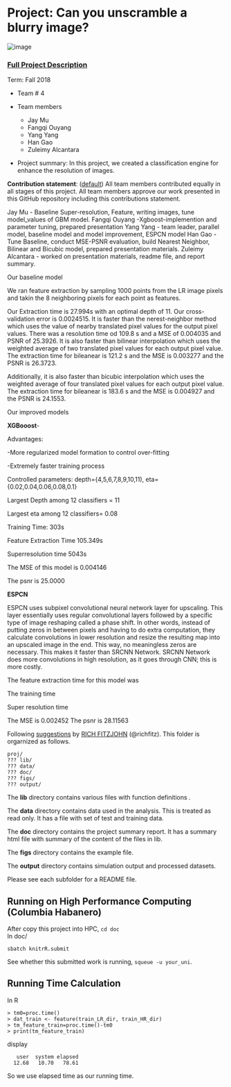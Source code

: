 # Project: Can you unscramble a blurry image? 
![image](figs/example.png)

### [Full Project Description](doc/project3_desc.md)

Term: Fall 2018

+ Team # 4
+ Team members
	+ Jay  Mu
	+ Fangqi  Ouyang
	+ Yang Yang
	+ Han Gao 
	+ Zuleimy Alcantara

+ Project summary: In this project, we created a classification engine for enhance the resolution of images. 
	
**Contribution statement**: ([default](doc/a_note_on_contributions.md)) All team members contributed equally in all stages of this project. All team members approve our work presented in this GitHub repository including this contributions statement.

Jay  Mu - Baseline Super-resolution, Feature, writing images, tune model_values of GBM model.
Fangqi  Ouyang -Xgboost-implemention and parameter tuning, prepared presentation 
Yang Yang - team leader, parallel model, baseline model and model improvement, ESPCN model
Han Gao - Tune Baseline, conduct MSE-PSNR evaluation, build Nearest Neighbor, Bilinear and Bicubic model, prepared presentation materials. 
Zuleimy Alcantara - worked on presentation materials, readme file, and report summary. 

Our baseline model

We ran feature extraction by sampling 1000 points from the LR image pixels and takin the 8 neighboring pixels for each point as features. 

Our Extraction time is 27.994s with an optimal depth of 11. Our cross-validation error is 0.0024515.
It is faster than the nerest-neighbor method which uses the value of nearby translated pixel values for the output pixel values. There was a resolution time od 109.8 s and a MSE of 0.004035 and PSNR of 25.3926.
It is also faster than bilinear interpolation which uses the weighted average of two translated pixel values for each output pixel value. The extraction time for bileanear is 121.2 s and the MSE is 0.003277 and the PSNR is 26.3723.

Additionally, it is also faster than bicubic interpolation which uses the weighted average of four translated pixel values for each output pixel value. The extraction time for bileanear is 183.6 s and the MSE is 0.004927 and the PSNR is 24.1553. 
  
  
  
Our improved models

**XGBooost**-

Advantages: 

-More regularized model formation to control over-fitting 

-Extremely faster  training process 



Controlled parameters: depth={4,5,6,7,8,9,10,11), eta={0.02,0.04,0.06,0.08,0.1}

Largest Depth among 12 classifiers = 11

Largest eta among 12 classifiers= 0.08

Training Time: 303s



Feature Extraction Time 105.349s

Superresolution time 5043s

The MSE of this model is 0.004146

The psnr is 25.0000



**ESPCN**

ESPCN uses  subpixel convolutional neural network layer for upscaling. This layer essentially uses regular convolutional layers followed by a specific type of image reshaping called a phase shift. In other words, instead of putting zeros in between pixels and having to do extra computation, they calculate convolutions in lower resolution and resize the resulting map into an upscaled image in the end. This way, no meaningless zeros are necessary. This makes it faster than SRCNN Network. SRCNN Network does more convolutions in high resolution, as it goes through CNN; this is more costly.

The feature extraction  time for this model was

The training time

Super resolution time

The MSE  is  0.002452
The psnr is 28.11563

Following [suggestions](http://nicercode.github.io/blog/2013-04-05-projects/) by [RICH FITZJOHN](http://nicercode.github.io/about/#Team) (@richfitz). This folder is orgarnized as follows.

```
proj/
??? lib/
??? data/
??? doc/
??? figs/
??? output/
```
The **lib** directory contains various files with function definitions .

The **data** directory contains data used in the analysis. This is treated as read only. It has a file with set of test and training data.

The **doc** directory contains the project summary report. It has a summary html file with summary of the content of the files in lib.

The **figs** directory contains the example file.

The **output** directory contains simulation output and processed datasets.

Please see each subfolder for a README file.

## Running on High Performance Computing (Columbia Habanero)
After copy this project into HPC, `cd doc`  
In doc/   
```
sbatch knitrR.submit
```
See whether this submitted work is running, `squeue -u your_uni`.  

## Running Time Calculation
In R
```
> tm0=proc.time()
> dat_train <- feature(train_LR_dir, train_HR_dir)
> tm_feature_train=proc.time()-tm0
> print(tm_feature_train)
```
display
```
   user  system elapsed 
  12.68   10.70   78.61 
```

So we use elapsed time as our running time.
